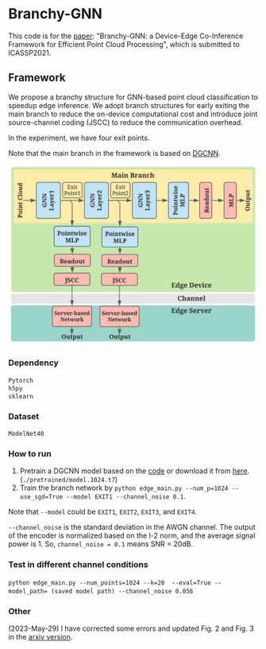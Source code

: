 # Branchy-GNN

This code is for the [paper](https://arxiv.org/abs/2011.02422): "Branchy-GNN: a Device-Edge Co-Inference Framework for Efficient Point Cloud Processing", which is submitted to ICASSP2021.



## Framework

We propose a branchy structure for GNN-based point cloud classification to speedup edge inference. We adopt branch structures for early exiting the main branch to reduce the on-device computational cost and introduce joint source-channel coding (JSCC) to reduce the communication overhead.

In the experiment, we have four exit points.

Note that the main branch in the framework is based on [DGCNN](https://github.com/WangYueFt/dgcnn).

<img src="./Branchy_GNN_Framework.png" width="600px" />




### Dependency

```
Pytorch
h5py
sklearn
```



### Dataset

```
ModelNet40
```





### How to run

1. Pretrain a DGCNN model based on the [code](https://github.com/WangYueFt/dgcnn/tree/master/pytorch) or download it from [here](https://github.com/WangYueFt/dgcnn/tree/master/pytorch/pretrained). (``./pretrained/model.1024.t7``)
2. Train the branch network by ``python edge_main.py --num_p=1024 --use_sgd=True --model EXIT1 --channel_noise 0.1``. 

Note that ``--model`` could be ``EXIT1``, ``EXIT2``, ``EXIT3``, and ``EXIT4``.

``--channel_noise`` is the standard deviation in the AWGN channel. The output of the encoder is normalized based on the l-2 norm, and the average signal power is 1.
So, ``channel_noise = 0.1`` means SNR = 20dB.

### Test in different channel conditions
``python edge_main.py --num_points=1024 --k=20  --eval=True --model_path= (saved model path) --channel_noise 0.056``


### Other

(2023-May-29) I have corrected some errors and updated Fig. 2 and Fig. 3 in the [arxiv version](https://arxiv.org/abs/2011.02422). 

